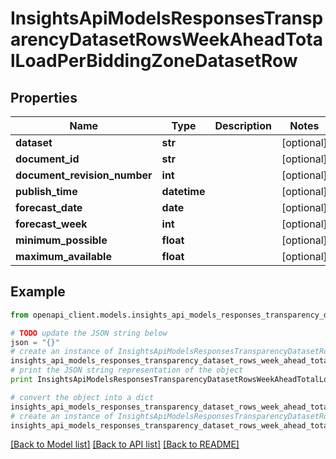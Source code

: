 # InsightsApiModelsResponsesTransparencyDatasetRowsWeekAheadTotalLoadPerBiddingZoneDatasetRow


## Properties
Name | Type | Description | Notes
------------ | ------------- | ------------- | -------------
**dataset** | **str** |  | [optional] 
**document_id** | **str** |  | [optional] 
**document_revision_number** | **int** |  | [optional] 
**publish_time** | **datetime** |  | [optional] 
**forecast_date** | **date** |  | [optional] 
**forecast_week** | **int** |  | [optional] 
**minimum_possible** | **float** |  | [optional] 
**maximum_available** | **float** |  | [optional] 

## Example

```python
from openapi_client.models.insights_api_models_responses_transparency_dataset_rows_week_ahead_total_load_per_bidding_zone_dataset_row import InsightsApiModelsResponsesTransparencyDatasetRowsWeekAheadTotalLoadPerBiddingZoneDatasetRow

# TODO update the JSON string below
json = "{}"
# create an instance of InsightsApiModelsResponsesTransparencyDatasetRowsWeekAheadTotalLoadPerBiddingZoneDatasetRow from a JSON string
insights_api_models_responses_transparency_dataset_rows_week_ahead_total_load_per_bidding_zone_dataset_row_instance = InsightsApiModelsResponsesTransparencyDatasetRowsWeekAheadTotalLoadPerBiddingZoneDatasetRow.from_json(json)
# print the JSON string representation of the object
print InsightsApiModelsResponsesTransparencyDatasetRowsWeekAheadTotalLoadPerBiddingZoneDatasetRow.to_json()

# convert the object into a dict
insights_api_models_responses_transparency_dataset_rows_week_ahead_total_load_per_bidding_zone_dataset_row_dict = insights_api_models_responses_transparency_dataset_rows_week_ahead_total_load_per_bidding_zone_dataset_row_instance.to_dict()
# create an instance of InsightsApiModelsResponsesTransparencyDatasetRowsWeekAheadTotalLoadPerBiddingZoneDatasetRow from a dict
insights_api_models_responses_transparency_dataset_rows_week_ahead_total_load_per_bidding_zone_dataset_row_form_dict = insights_api_models_responses_transparency_dataset_rows_week_ahead_total_load_per_bidding_zone_dataset_row.from_dict(insights_api_models_responses_transparency_dataset_rows_week_ahead_total_load_per_bidding_zone_dataset_row_dict)
```
[[Back to Model list]](../README.md#documentation-for-models) [[Back to API list]](../README.md#documentation-for-api-endpoints) [[Back to README]](../README.md)


